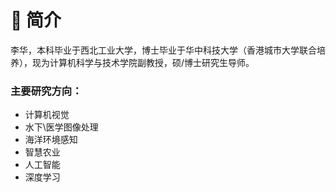 # 📜 简介

李华，本科毕业于西北工业大学，博士毕业于华中科技大学（香港城市大学联合培养），现为计算机科学与技术学院副教授，硕/博士研究生导师。

### 主要研究方向：
- 计算机视觉
- 水下\医学图像处理
- 海洋环境感知
- 智慧农业
- 人工智能
- 深度学习

